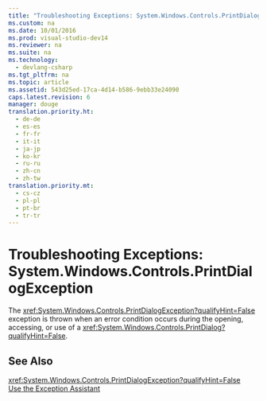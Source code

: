 ```yaml
---
title: "Troubleshooting Exceptions: System.Windows.Controls.PrintDialogException"
ms.custom: na
ms.date: 10/01/2016
ms.prod: visual-studio-dev14
ms.reviewer: na
ms.suite: na
ms.technology: 
  - devlang-csharp
ms.tgt_pltfrm: na
ms.topic: article
ms.assetid: 543d25ed-17ca-4d14-b586-9ebb33e24090
caps.latest.revision: 6
manager: douge
translation.priority.ht: 
  - de-de
  - es-es
  - fr-fr
  - it-it
  - ja-jp
  - ko-kr
  - ru-ru
  - zh-cn
  - zh-tw
translation.priority.mt: 
  - cs-cz
  - pl-pl
  - pt-br
  - tr-tr
---
```

# Troubleshooting Exceptions: System.Windows.Controls.PrintDialogException
The <xref:System.Windows.Controls.PrintDialogException?qualifyHint=False> exception is thrown when an error condition occurs during the opening, accessing, or use of a <xref:System.Windows.Controls.PrintDialog?qualifyHint=False>.  
  
## See Also  
 <xref:System.Windows.Controls.PrintDialogException?qualifyHint=False>   
 [Use the Exception Assistant](../Topic/How%20to:%20Use%20the%20Exception%20Assistant.md)